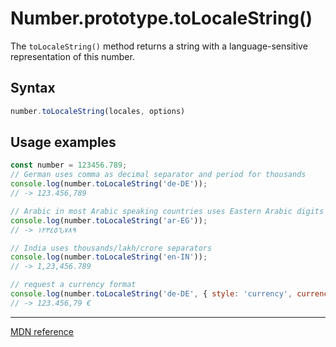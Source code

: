 # Number.prototype.toLocaleString()

The `toLocaleString()` method returns a string with a language-sensitive representation of this number.

## Syntax 

```js 
number.toLocaleString(locales, options)
```

## Usage examples

```js
const number = 123456.789;
// German uses comma as decimal separator and period for thousands
console.log(number.toLocaleString('de-DE'));
// -> 123.456,789

// Arabic in most Arabic speaking countries uses Eastern Arabic digits
console.log(number.toLocaleString('ar-EG'));
// -> ١٢٣٤٥٦٫٧٨٩

// India uses thousands/lakh/crore separators
console.log(number.toLocaleString('en-IN'));
// -> 1,23,456.789        

// request a currency format
console.log(number.toLocaleString('de-DE', { style: 'currency', currency: 'EUR' }));
// -> 123.456,79 €
```

---

[MDN reference](https://developer.mozilla.org/en-US/docs/Web/JavaScript/Reference/Global_Objects/Number/toLocaleString)
